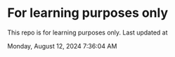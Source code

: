 # For learning purposes only
This repo is for learning purposes only.
Last updated at

Monday, August 12, 2024 7:36:04 AM

